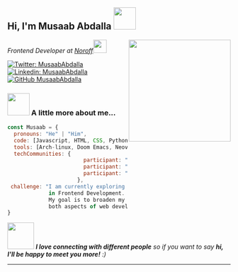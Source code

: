 <h2> Hi, I'm Musaab Abdalla <img src="https://media.giphy.com/media/mGcNjsfWAjY5AEZNw6/giphy.gif" width="50"></h2>
<img align='right' src="https://github.com/MusaabAbdalla/MusaabAbdalla/assets/119439375/29676354-24be-4d85-8e20-760a72b01b50" width="230">
<p><em>Frontend Developer at <a href="http://www.unb.br">Noroff</a><img src="https://media.giphy.com/media/fYSnHlufseco8Fh93Z/giphy.gif" width="30"></br>
</em></p>



[![Twitter: MusaabAbdalla](https://img.shields.io/twitter/follow/MusaabAbdalla?style=social)](https://twitter.com/jamboosan)
[![Linkedin: MusaabAbdalla](https://img.shields.io/badge/-MusaabAbdalla-blue?style=flat-square&logo=Linkedin&logoColor=white&link=https://www.linkedin.com/in/MusaabAbdalla/)](https://www.linkedin.com/in/MusaabAbdalla/)
[![GitHub MusaabAbdalla](https://img.shields.io/github/followers/MusaabAbdalla?label=follow&style=social)](https://github.com/MusaabAbdalla)


### <img src="https://media.giphy.com/media/VgCDAzcKvsR6OM0uWg/giphy.gif" width="50"> A little more about me...  

```javascript
const Musaab = {
  pronouns: "He" | "Him",
  code: [Javascript, HTML, CSS, Python, E-lisp],
  tools: [Arch-linux, Doom Emacs, Neovim, Shell-Scripting, Docker],
  techCommunities: {
                        participant: "The Odin Project",
                        participant: "Codecademy",
                        participant: "Frontendmentor"
                      },
 challenge: "I am currently exploring the realm of Backend Development alongside my studies
             in Frontend Development.
             My goal is to broaden my expertise and gain a comprehensive understanding of
             both aspects of web development."
}
```

<img src="https://media.giphy.com/media/LnQjpWaON8nhr21vNW/giphy.gif" width="60"> <em><b>I love connecting with different people</b> so if you want to say <b>hi, I'll be happy to meet you more!</b> :)</em>

---

